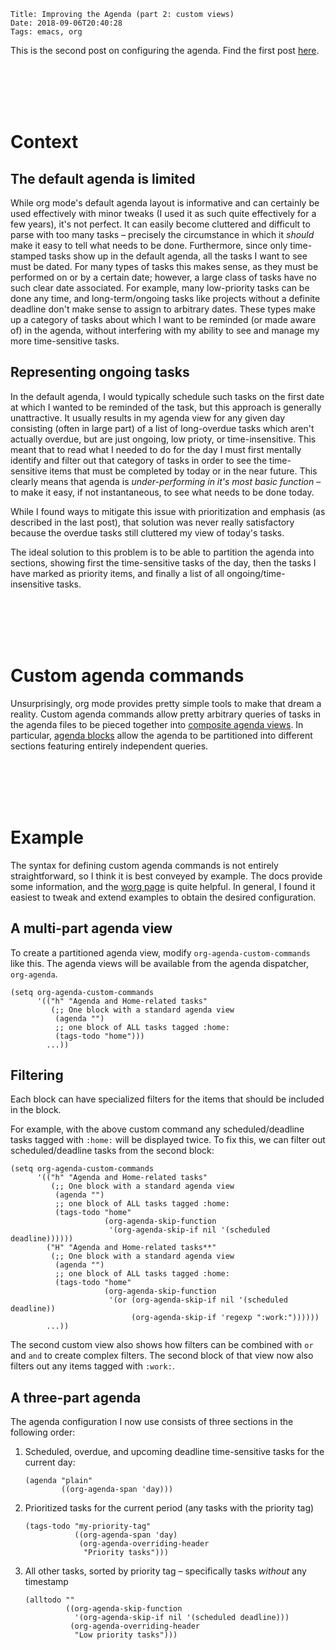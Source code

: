     Title: Improving the Agenda (part 2: custom views)
    Date: 2018-09-06T20:40:28
    Tags: emacs, org

This is the second post on configuring the agenda. Find the first post [here](http://llazarek.github.io/2018/07/improving-the-agenda.html).

<!-- more -->

<br></br><br></br>

# Context

## The default agenda is limited

While org mode's default agenda layout is informative and can certainly be used effectively with minor tweaks (I used it as such quite effectively for a few years), it's not perfect.
It can easily become cluttered and difficult to parse with too many tasks &#x2013; precisely the circumstance in which it *should* make it easy to tell what needs to be done.
Furthermore, since only time-stamped tasks show up in the default agenda, all the tasks I want to see must be dated.
For many types of tasks this makes sense, as they must be performed on or by a certain date;
however, a large class of tasks have no such clear date associated.
For example, many low-priority tasks can be done any time, and long-term/ongoing tasks like projects without a definite deadline don't make sense to assign to arbitrary dates.
These types make up a category of tasks about which I want to be reminded (or made aware of) in the agenda, without interfering with my ability to see and manage my more time-sensitive tasks.

## Representing ongoing tasks

In the default agenda, I would typically schedule such tasks on the first date at which I wanted to be reminded of the task, but this approach is generally unattractive.
It usually results in my agenda view for any given day consisting (often in large part) of a list of long-overdue tasks which aren't actually overdue, but are just ongoing, low prioty, or time-insensitive.
This meant that to read what I needed to do for the day I must first mentally identify and filter out that category of tasks in order to see the time-sensitive items that must be completed by today or in the near future.
This clearly means that agenda is *under-performing in it's most basic function* &#x2013; to make it easy, if not instantaneous, to see what needs to be done today.

While I found ways to mitigate this issue with prioritization and emphasis (as described in the last post), that solution was never really satisfactory because the overdue tasks still cluttered my view of today's tasks.

The ideal solution to this problem is to be able to partition the agenda into sections, showing first the time-sensitive tasks of the day, then the tasks I have marked as priority items, and finally a list of all ongoing/time-insensitive tasks.

<br></br><br></br>

# Custom agenda commands

Unsurprisingly, org mode provides pretty simple tools to make that dream a reality.
Custom agenda commands allow pretty arbitrary queries of tasks in the agenda files to be pieced together into [composite agenda views](https://orgmode.org/worg/org-tutorials/org-custom-agenda-commands.html).
In particular, [agenda blocks](https://orgmode.org/manual/Block-agenda.html#Block-agenda) allow the agenda to be partitioned into different sections featuring entirely independent queries.

<br></br><br></br>

# Example

The syntax for defining custom agenda commands is not entirely straightforward, so I think it is best conveyed by example.
The docs provide some information, and the [worg page](https://orgmode.org/worg/org-tutorials/org-custom-agenda-commands.html) is quite helpful.
In general, I found it easiest to tweak and extend examples to obtain the desired configuration.

## A multi-part agenda view

To create a partitioned agenda view, modify `org-agenda-custom-commands` like this.
The agenda views will be available from the agenda dispatcher, `org-agenda`.

    (setq org-agenda-custom-commands
          '(("h" "Agenda and Home-related tasks"
             (;; One block with a standard agenda view
              (agenda "")
              ;; one block of ALL tasks tagged :home:
              (tags-todo "home")))
            ...))

## Filtering

Each block can have specialized filters for the items that should be included in the block.

For example, with the above custom command any scheduled/deadline tasks tagged with `:home:` will be displayed twice.
To fix this, we can filter out scheduled/deadline tasks from the second block:

    (setq org-agenda-custom-commands
          '(("h" "Agenda and Home-related tasks"
             (;; One block with a standard agenda view
              (agenda "")
              ;; one block of ALL tasks tagged :home:
              (tags-todo "home"
                         (org-agenda-skip-function
                          '(org-agenda-skip-if nil '(scheduled deadline))))))
            ("H" "Agenda and Home-related tasks**"
             (;; One block with a standard agenda view
              (agenda "")
              ;; one block of ALL tasks tagged :home:
              (tags-todo "home"
                         (org-agenda-skip-function
                          '(or (org-agenda-skip-if nil '(scheduled deadline))
                               (org-agenda-skip-if 'regexp ":work:"))))))
            ...))

The second custom view also shows how filters can be combined with `or` and `and` to create complex filters.
The second block of that view now also filters out any items tagged with `:work:`.

## A three-part agenda

The agenda configuration I now use consists of three sections in the following order:

1.  Scheduled, overdue, and upcoming deadline time-sensitive tasks for the current day:
    
        (agenda "plain"
                ((org-agenda-span 'day)))
2.  Prioritized tasks for the current period (any tasks with the priority tag)
    
        (tags-todo "my-priority-tag"
                   ((org-agenda-span 'day) 
                    (org-agenda-overriding-header
                     "Priority tasks")))
3.  All other tasks, sorted by priority tag &#x2013; specifically tasks *without* any timestamp
    
        (alltodo ""
                 ((org-agenda-skip-function
                   '(org-agenda-skip-if nil '(scheduled deadline)))
                  (org-agenda-overriding-header
                   "Low priority tasks")))
